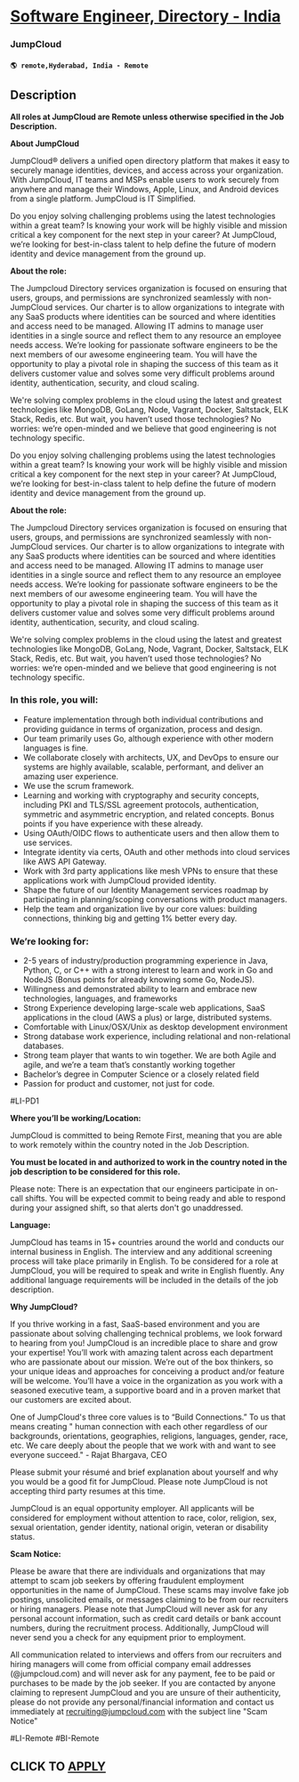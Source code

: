 # [Software Engineer, Directory - India](https://www.remotewlb.com/apply/software-engineer-directory-india)  
### JumpCloud  
#### `🌎 remote,Hyderabad, India - Remote`  

## Description

 **All roles at JumpCloud are Remote unless otherwise specified in the Job Description.**

  

 **About JumpCloud**

JumpCloud® delivers a unified open directory platform that makes it easy to securely manage identities, devices, and access across your organization. With JumpCloud, IT teams and MSPs enable users to work securely from anywhere and manage their Windows, Apple, Linux, and Android devices from a single platform. JumpCloud is IT Simplified.

  

  

Do you enjoy solving challenging problems using the latest technologies within a great team? Is knowing your work will be highly visible and mission critical a key component for the next step in your career? At JumpCloud, we’re looking for best-in-class talent to help define the future of modern identity and device management from the ground up.

  

 **About the role:**

The Jumpcloud Directory services organization is focused on ensuring that users, groups, and permissions are synchronized seamlessly with non-JumpCloud services. Our charter is to allow organizations to integrate with any SaaS products where identities can be sourced and where identities and access need to be managed. Allowing IT admins to manage user identities in a single source and reflect them to any resource an employee needs access. We’re looking for passionate software engineers to be the next members of our awesome engineering team. You will have the opportunity to play a pivotal role in shaping the success of this team as it delivers customer value and solves some very difficult problems around identity, authentication, security, and cloud scaling.

  

We're solving complex problems in the cloud using the latest and greatest technologies like MongoDB, GoLang, Node, Vagrant, Docker, Saltstack, ELK Stack, Redis, etc. But wait, you haven’t used those technologies? No worries: we’re open-minded and we believe that good engineering is not technology specific.

  

  

Do you enjoy solving challenging problems using the latest technologies within a great team? Is knowing your work will be highly visible and mission critical a key component for the next step in your career? At JumpCloud, we’re looking for best-in-class talent to help define the future of modern identity and device management from the ground up.

  

 **About the role:**

The Jumpcloud Directory services organization is focused on ensuring that users, groups, and permissions are synchronized seamlessly with non-JumpCloud services. Our charter is to allow organizations to integrate with any SaaS products where identities can be sourced and where identities and access need to be managed. Allowing IT admins to manage user identities in a single source and reflect them to any resource an employee needs access. We’re looking for passionate software engineers to be the next members of our awesome engineering team. You will have the opportunity to play a pivotal role in shaping the success of this team as it delivers customer value and solves some very difficult problems around identity, authentication, security, and cloud scaling.

  

We're solving complex problems in the cloud using the latest and greatest technologies like MongoDB, GoLang, Node, Vagrant, Docker, Saltstack, ELK Stack, Redis, etc. But wait, you haven’t used those technologies? No worries: we’re open-minded and we believe that good engineering is not technology specific.

  

  

### In this role, you will:

* Feature implementation through both individual contributions and providing guidance in terms of organization, process and design.
* Our team primarily uses Go, although experience with other modern languages is fine.
* We collaborate closely with architects, UX, and DevOps to ensure our systems are highly available, scalable, performant, and deliver an amazing user experience.
* We use the scrum framework.
* Learning and working with cryptography and security concepts, including PKI and TLS/SSL agreement protocols, authentication, symmetric and asymmetric encryption, and related concepts. Bonus points if you have experience with these already.
* Using OAuth/OIDC flows to authenticate users and then allow them to use services.
* Integrate identity via certs, OAuth and other methods into cloud services like AWS API Gateway.
* Work with 3rd party applications like mesh VPNs to ensure that these applications work with JumpCloud provided identity.
* Shape the future of our Identity Management services roadmap by participating in planning/scoping conversations with product managers.
* Help the team and organization live by our core values: building connections, thinking big and getting 1% better every day.

  

### We’re looking for:

* 2-5 years of industry/production programming experience in Java, Python, C, or C++ with a strong interest to learn and work in Go and NodeJS (Bonus points for already knowing some Go, NodeJS).
* Willingness and demonstrated ability to learn and embrace new technologies, languages, and frameworks
* Strong Experience developing large-scale web applications, SaaS applications in the cloud (AWS a plus) or large, distributed systems. 
* Comfortable with Linux/OSX/Unix as desktop development environment
* Strong database work experience, including relational and non-relational databases.
* Strong team player that wants to win together. We are both Agile and agile, and we’re a team that’s constantly working together
* Bachelor’s degree in Computer Science or a closely related field
* Passion for product and customer, not just for code.

  

#LI-PD1

  

 **Where you’ll be working/Location:**

JumpCloud is committed to being Remote First, meaning that you are able to work remotely within the country noted in the Job Description.

  

 **You must be located in and authorized to work in the country noted in the job description to be considered for this role.**

  

Please note: There is an expectation that our engineers participate in on-call shifts. You will be expected commit to being ready and able to respond during your assigned shift, so that alerts don't go unaddressed.

  

 **Language:**

JumpCloud has teams in 15+ countries around the world and conducts our internal business in English. The interview and any additional screening process will take place primarily in English. To be considered for a role at JumpCloud, you will be required to speak and write in English fluently. Any additional language requirements will be included in the details of the job description.

  

 **Why JumpCloud?**

If you thrive working in a fast, SaaS-based environment and you are passionate about solving challenging technical problems, we look forward to hearing from you! JumpCloud is an incredible place to share and grow your expertise! You’ll work with amazing talent across each department who are passionate about our mission. We’re out of the box thinkers, so your unique ideas and approaches for conceiving a product and/or feature will be welcome. You’ll have a voice in the organization as you work with a seasoned executive team, a supportive board and in a proven market that our customers are excited about.

One of JumpCloud's three core values is to “Build Connections.” To us that means creating " human connection with each other regardless of our backgrounds, orientations, geographies, religions, languages, gender, race, etc. We care deeply about the people that we work with and want to see everyone succeed." - Rajat Bhargava, CEO

Please submit your résumé and brief explanation about yourself and why you would be a good fit for JumpCloud. Please note JumpCloud is not accepting third party resumes at this time.

JumpCloud is an equal opportunity employer. All applicants will be considered for employment without attention to race, color, religion, sex, sexual orientation, gender identity, national origin, veteran or disability status.

  

 **Scam Notice:**

Please be aware that there are individuals and organizations that may attempt to scam job seekers by offering fraudulent employment opportunities in the name of JumpCloud. These scams may involve fake job postings, unsolicited emails, or messages claiming to be from our recruiters or hiring managers. Please note that JumpCloud will never ask for any personal account information, such as credit card details or bank account numbers, during the recruitment process. Additionally, JumpCloud will never send you a check for any equipment prior to employment.

  

All communication related to interviews and offers from our recruiters and hiring managers will come from official company email addresses (@jumpcloud.com) and will never ask for any payment, fee to be paid or purchases to be made by the job seeker. If you are contacted by anyone claiming to represent JumpCloud and you are unsure of their authenticity, please do not provide any personal/financial information and contact us immediately at recruiting@jumpcloud.com with the subject line "Scam Notice"

#LI-Remote #BI-Remote

  
## CLICK TO [APPLY](https://www.remotewlb.com/apply/software-engineer-directory-india)


